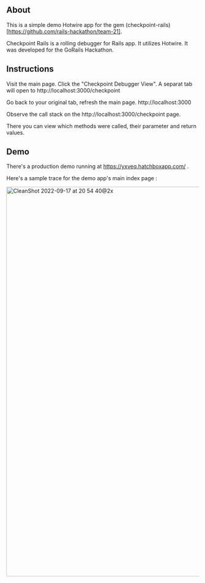 ## About

This is a simple demo Hotwire app for the gem (checkpoint-rails)[https://github.com/rails-hackathon/team-21].

Checkpoint Rails is a rolling debugger for Rails app.  It utilizes Hotwire.  It was developed for the GoRails Hackathon.  
  
## Instructions

Visit the main page. Click the "Checkpoint Debugger View".  A separat tab will open to http://localhost:3000/checkpoint

Go back to your original tab, refresh the main page.
http://localhost:3000

Observe the call stack on the http://localhost:3000/checkpoint page.  

There you can view which methods were called, their parameter and return values.

## Demo 

There's a production demo running at https://yxveq.hatchboxapp.com/ .

Here's a sample trace for the demo app's main index page :

<img width="1017" alt="CleanShot 2022-09-17 at 20 54 40@2x" src="https://user-images.githubusercontent.com/4600/190882318-1f4cdbe0-643c-452b-83f6-8b9d9e8a4146.png">
